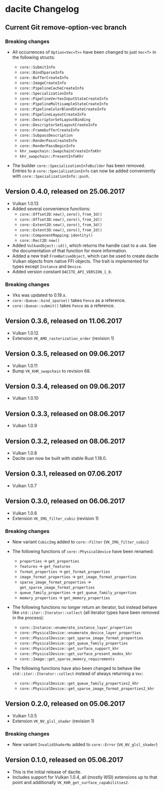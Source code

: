 # dacite Changelog

## Current Git remove-option-vec branch

### Breaking changes

 - All occurrences of `Option<Vec<T>>` have been changed to just `Vec<T>` in the following structs:
   - `core::SubmitInfo`
   - `core::BindSparseInfo`
   - `core::BufferCreateInfo`
   - `core::ImageCreateInfo`
   - `core::PipelineCacheCreateInfo`
   - `core::SpecializationInfo`
   - `core::PipelineVertexInputStateCreateInfo`
   - `core::PipelineMultisampleStateCreateInfo`
   - `core::PipelineColorBlendStateCreateInfo`
   - `core::PipelineLayoutCreateInfo`
   - `core::DescriptorSetLayoutBinding`
   - `core::DescriptorSetLayoutCreateInfo`
   - `core::FramebufferCreateInfo`
   - `core::SubpassDescription`
   - `core::RenderPassCreateInfo`
   - `core::RenderPassBeginInfo`
   - `khr_swapchain::SwapchainCreateInfoKhr`
   - `khr_swapchain::PresentInfoKhr`

 - The builder `core::SpecializationInfoBuilder` has been removed. Entries to a
   `core::SpecializationInfo` can now be added conveniently with `core::SpecializationInfo::push`.


## Version 0.4.0, released on 25.06.2017

 - Vulkan 1.0.13
 - Added several convenience functions:
   - `core::Offset2D`: `new()`, `zero()`, `from_3d()`
   - `core::Offset3D`: `new()`, `zero()`, `from_2d()`
   - `core::Extent2D`: `new()`, `zero()`, `from_3d()`
   - `core::Extent3D`: `new()`, `zero()`, `from_2d()`
   - `core::ComponentMapping`: `identity()`
   - `core::Rect2D`: `new()`
 - Added `VulkanObject::id()`, which returns the handle cast to a `u64`. See the documentation of
   that function for more information.
 - Added a new trait `FromNativeObject`, which can be used to create dacite Vulkan objects from
   native FFI objects. The trait is implemented for types except `Instance` and `Device`.
 - Added version constant `DACITE_API_VERSION_1_0`.

### Breaking changes

 - Vks was updated to 0.19.x.
 - `core::Queue::bind_sparse()` takes `Fence` as a reference.
 - `core::Queue::submit()` takes `Fence` as a reference.


## Version 0.3.6, released on 11.06.2017

 - Vulkan 1.0.12
 - Extension `VK_AMD_rasterization_order` (revision 1)


## Version 0.3.5, released on 09.06.2017

 - Vulkan 1.0.11
 - Bump `VK_KHR_swapchain` to revision 68.


## Version 0.3.4, released on 09.06.2017

 - Vulkan 1.0.10


## Version 0.3.3, released on 08.06.2017

 - Vulkan 1.0.9


## Version 0.3.2, released on 08.06.2017

 - Vulkan 1.0.8
 - Dacite can now be built with stable Rust 1.18.0.


## Version 0.3.1, released on 07.06.2017

 - Vulkan 1.0.7


## Version 0.3.0, released on 06.06.2017

 - Vulkan 1.0.6
 - Extension `VK_IMG_filter_cubic` (revision 1)

### Breaking changes

 - New variant `CubicImg` added to `core::Filter` (`VK_IMG_filter_cubic`)

 - The following functions of `core::PhysicalDevice` have been renamed:
   - `properties` -> `get_properties`
   - `features` -> `get_features`
   - `format_properties` -> `get_format_properties`
   - `image_format_properties` -> `get_image_format_properties`
   - `sparse_image_format_properties` -> `get_sparse_image_format_properties`
   - `queue_family_properties` -> `get_queue_family_properties`
   - `memory_properties` -> `get_memory_properties`

 - The following functions no longer return an iterator, but instead behave like
   `std::iter::Iterator::collect` (all iterator types have been removed in the process):
   - `core::Instance::enumerate_instance_layer_properties`
   - `core::PhysicalDevice::enumerate_device_layer_properties`
   - `core::PhysicalDevice::get_sparse_image_format_properties`
   - `core::PhysicalDevice::get_queue_family_properties`
   - `core::PhysicalDevice::get_surface_support_khr`
   - `core::PhysicalDevice::get_surface_present_modes_khr`
   - `core::Image::get_sparse_memory_requirements`

 - The following functions have also been changed to behave like `std::iter::Iterator::collect`
   instead of always returning a `Vec`:
   - `core::PhysicalDevice::get_queue_family_properties2_khr`
   - `core::PhysicalDevice::get_sparse_image_format_properties2_khr`


## Version 0.2.0, released on 05.06.2017

 - Vulkan 1.0.5
 - Extension `VK_NV_glsl_shader` (revision 1)

### Breaking changes

 - New variant `InvalidShaderNv` added to `core::Error` (`VK_NV_glsl_shader`)


## Version 0.1.0, released on 05.06.2017

 - This is the initial release of dacite.
 - Includes support for Vulkan 1.0.4, all (mostly WSI) extensions up to that point and additionally
   `VK_KHR_get_surface_capabilities2`.
